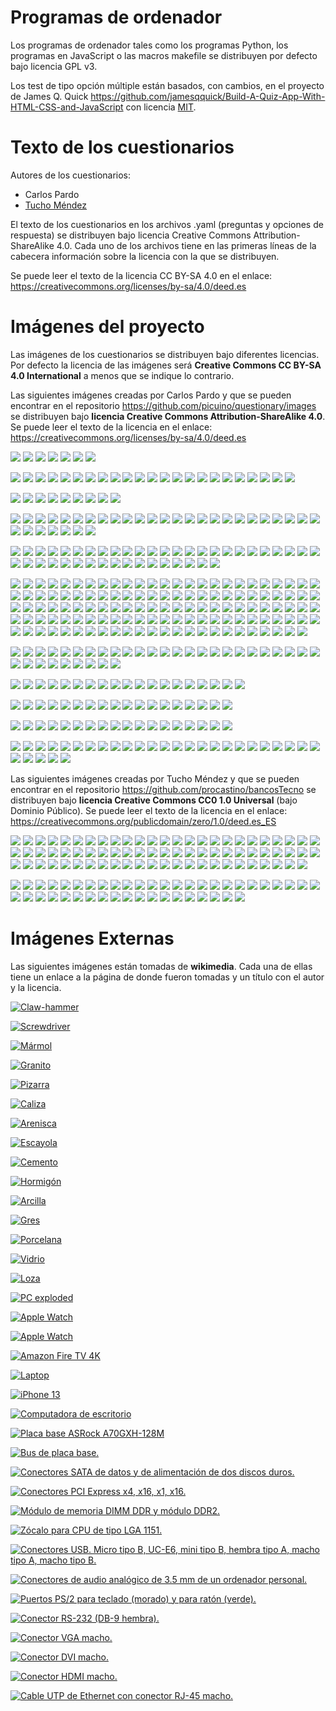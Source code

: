 ﻿Programas de ordenador
======================
Los programas de ordenador tales como los programas Python,
los programas en JavaScript o las macros makefile se 
distribuyen por defecto bajo licencia GPL v3. 

Los test de tipo opción múltiple están basados, con cambios, 
en el proyecto de James Q. Quick
https://github.com/jamesqquick/Build-A-Quiz-App-With-HTML-CSS-and-JavaScript
con licencia [MIT](https://github.com/jamesqquick/Build-A-Quiz-App-With-HTML-CSS-and-JavaScript/blob/master/LICENSE).


Texto de los cuestionarios
==========================
Autores de los cuestionarios:
 - Carlos Pardo
 - [Tucho Méndez](https://github.com/procastino/bancosTecno)

El texto de los cuestionarios en los archivos .yaml (preguntas y opciones 
de respuesta) se distribuyen bajo licencia Creative Commons 
Attribution-ShareAlike 4.0.
Cada uno de los archivos tiene en las primeras líneas de la cabecera 
información sobre la licencia con la que se distribuyen.

Se puede leer el texto de la licencia CC BY-SA 4.0 en el enlace:
https://creativecommons.org/licenses/by-sa/4.0/deed.es


Imágenes del proyecto
=====================
Las imágenes de los cuestionarios se distribuyen bajo diferentes 
licencias. Por defecto la licencia de las imágenes será 
**Creative Commons CC BY-SA 4.0 International** a menos que se indique 
lo contrario.

Las siguientes imágenes creadas por Carlos Pardo y que se pueden encontrar 
en el repositorio  https://github.com/picuino/questionary/images
se distribuyen bajo **licencia Creative Commons Attribution-ShareAlike 4.0**.
Se puede leer el texto de la licencia en el enlace: 
https://creativecommons.org/licenses/by-sa/4.0/deed.es

![](images/thumbs/mecan-calibre-0000n.png)
![](images/thumbs/mecan-calibre-0050n.png)
![](images/thumbs/mecan-calibre-0100n.png)
![](images/thumbs/mecan-calibre-0150n.png)
![](images/thumbs/mecan-calibre-0200n.png)
![](images/thumbs/mecan-calibre-0250n.png)
![](images/thumbs/mecan-calibre-0300n.png)

![](images/thumbs/mecan-poleas-01r.png)
![](images/thumbs/mecan-poleas-02br.png)
![](images/thumbs/mecan-poleas-02r.png)
![](images/thumbs/mecan-poleas-03br.png)
![](images/thumbs/mecan-poleas-03r.png)
![](images/thumbs/mecan-poleas-04br.png)
![](images/thumbs/mecan-poleas-04r.png)
![](images/thumbs/mecan-poleas-05br.png)
![](images/thumbs/mecan-poleas-05r.png)
![](images/thumbs/mecan-poleas-06br.png)
![](images/thumbs/mecan-poleas-06r.png)
![](images/thumbs/mecan-poleas-07br.png)
![](images/thumbs/mecan-poleas-07r.png)
![](images/thumbs/mecan-poleas-08br.png)
![](images/thumbs/mecan-poleas-08r.png)
![](images/thumbs/mecan-poleas-09br.png)
![](images/thumbs/mecan-poleas-09r.png)
![](images/thumbs/mecan-poleas-10br.png)
![](images/thumbs/mecan-poleas-10r.png)
![](images/thumbs/mecan-poleas-11br.png)
![](images/thumbs/mecan-poleas-11r.png)
![](images/thumbs/mecan-poleas-12br.png)
![](images/thumbs/mecan-poleas-12r.png)

![](images/thumbs/informatica-placa-base-04a.jpg)
![](images/thumbs/informatica-placa-base-04b.jpg)
![](images/thumbs/informatica-placa-base-04c.jpg)
![](images/thumbs/informatica-placa-base-04d.jpg)
![](images/thumbs/informatica-placa-base-04e.jpg)
![](images/thumbs/informatica-placa-base-04f.jpg)
![](images/thumbs/informatica-esquema-ordenador-02.png)
![](images/thumbs/informatica-esquema-ordenador.png)
![](images/thumbs/img-0098b.jpg)

![](images/thumbs/neumatic-simbolo-compresor.png)
![](images/thumbs/neumatic-simbolo-deposito.png)
![](images/thumbs/neumatic-simbolo-escape-rapido.png)
![](images/thumbs/neumatic-simbolo-escape-silenciador.png)
![](images/thumbs/neumatic-simbolo-filtro.png)
![](images/thumbs/neumatic-simbolo-fuente-presion.png)
![](images/thumbs/neumatic-simbolo-lubricador.png)
![](images/thumbs/neumatic-simbolo-manometro.png)
![](images/thumbs/neumatic-simbolo-motor-giratorio.png)
![](images/thumbs/neumatic-simbolo-pilotaje-electrico.png)
![](images/thumbs/neumatic-simbolo-pilotaje-enclavamiento.png)
![](images/thumbs/neumatic-simbolo-pilotaje-neumatico.png)
![](images/thumbs/neumatic-simbolo-pilotaje-palanca.png)
![](images/thumbs/neumatic-simbolo-pilotaje-pedal.png)
![](images/thumbs/neumatic-simbolo-pilotaje-pulsador.png)
![](images/thumbs/neumatic-simbolo-pilotaje-rodillo.png)
![](images/thumbs/neumatic-simbolo-piston-doble-efecto.png)
![](images/thumbs/neumatic-simbolo-piston-simple-efecto.png)
![](images/thumbs/neumatic-simbolo-purgador-condensados.png)
![](images/thumbs/neumatic-simbolo-regulador-presion.png)
![](images/thumbs/neumatic-simbolo-retorno-muelle.png)
![](images/thumbs/neumatic-simbolo-secador.png)
![](images/thumbs/neumatic-simbolo-unidad-mantenimiento.png)
![](images/thumbs/neumatic-simbolo-valvula-2-2.png)
![](images/thumbs/neumatic-simbolo-valvula-3-2.png)
![](images/thumbs/neumatic-simbolo-valvula-4-2.png)
![](images/thumbs/neumatic-simbolo-valvula-5-2.png)
![](images/thumbs/neumatic-simbolo-valvula-antirretorno.png)
![](images/thumbs/neumatic-simbolo-valvula-estranguladora-unidireccional.png)
![](images/thumbs/neumatic-simbolo-valvula-estranguladora.png)
![](images/thumbs/neumatic-simbolo-valvula-or.png)
![](images/thumbs/neumatic-simbolo-valvula-simultaneidad.png)

![](images/thumbs/electric-simbolo-altavoz.png)
![](images/thumbs/electric-simbolo-amperimetro.png)
![](images/thumbs/electric-simbolo-cable-conectado.png)
![](images/thumbs/electric-simbolo-cable-cruzado.png)
![](images/thumbs/electric-simbolo-condensador-pol.png)
![](images/thumbs/electric-simbolo-condensador.png)
![](images/thumbs/electric-simbolo-conector.png)
![](images/thumbs/electric-simbolo-conmutador.png)
![](images/thumbs/electric-simbolo-diodo.png)
![](images/thumbs/electric-simbolo-final-carrera.png)
![](images/thumbs/electric-simbolo-fusible.png)
![](images/thumbs/electric-simbolo-generador.png)
![](images/thumbs/electric-simbolo-inductancia.png)
![](images/thumbs/electric-simbolo-interruptor.png)
![](images/thumbs/electric-simbolo-lampara.png)
![](images/thumbs/electric-simbolo-led.png)
![](images/thumbs/electric-simbolo-masa.png)
![](images/thumbs/electric-simbolo-motor.png)
![](images/thumbs/electric-simbolo-npn.png)
![](images/thumbs/electric-simbolo-pila.png)
![](images/thumbs/electric-simbolo-pnp.png)
![](images/thumbs/electric-simbolo-potenciometro.png)
![](images/thumbs/electric-simbolo-pulsador-na.png)
![](images/thumbs/electric-simbolo-pulsador-nc.png)
![](images/thumbs/electric-simbolo-rele.png)
![](images/thumbs/electric-simbolo-resistencia-ldr.png)
![](images/thumbs/electric-simbolo-resistencia-ntc.png)
![](images/thumbs/electric-simbolo-resistencia-variable.png)
![](images/thumbs/electric-simbolo-resistencia.png)
![](images/thumbs/electric-simbolo-tierra.png)
![](images/thumbs/electric-simbolo-transformador.png)
![](images/thumbs/electric-simbolo-voltimetro.png)
![](images/thumbs/electric-simbolo-zumbador.png)
![](images/thumbs/electric-simbolo-resistencia2.png)
![](images/thumbs/electric-simbolo-puerta-and.png)
![](images/thumbs/electric-simbolo-puerta-nand.png)
![](images/thumbs/electric-simbolo-puerta-nor.png)
![](images/thumbs/electric-simbolo-puerta-not.png)
![](images/thumbs/electric-simbolo-puerta-or.png)
![](images/thumbs/electric-simbolo-puerta-xor.png)
![](images/thumbs/electric-simbolo-amplificador-operacional.png)
![](images/thumbs/electric-terraSimbolo.png)

![](images/thumbs/electric-serie-paralelo-c36.png)
![](images/thumbs/electric-serie-paralelo-c24.png)
![](images/thumbs/electric-serie-paralelo-c34.png)
![](images/thumbs/electric-serie-paralelo-c06.png)
![](images/thumbs/electric-serie-paralelo-c32.png)
![](images/thumbs/electric-serie-paralelo-c40.png)
![](images/thumbs/electric-serie-paralelo-c37.png)
![](images/thumbs/electric-serie-paralelo-c12.png)
![](images/thumbs/electric-serie-paralelo-c35.png)
![](images/thumbs/electric-serie-paralelo-c03.png)
![](images/thumbs/electric-serie-paralelo-c39.png)
![](images/thumbs/electric-serie-paralelo-c33.png)
![](images/thumbs/electric-serie-paralelo-c29.png)
![](images/thumbs/electric-serie-paralelo-c28.png)
![](images/thumbs/electric-serie-paralelo-c30.png)
![](images/thumbs/electric-serie-paralelo-c15.png)
![](images/thumbs/electric-serie-paralelo-c31.png)
![](images/thumbs/electric-serie-paralelo-c23.png)
![](images/thumbs/electric-serie-paralelo-c27.png)
![](images/thumbs/electric-serie-paralelo-c08.png)
![](images/thumbs/electric-serie-paralelo-c13.png)
![](images/thumbs/electric-serie-paralelo-c14.png)
![](images/thumbs/electric-serie-paralelo-c21.png)
![](images/thumbs/electric-serie-paralelo-c11.png)
![](images/thumbs/electric-serie-paralelo-c10.png)
![](images/thumbs/electric-serie-paralelo-c09.png)
![](images/thumbs/electric-serie-paralelo-c02.png)
![](images/thumbs/electric-serie-paralelo-c17.png)
![](images/thumbs/electric-serie-paralelo-c38.png)
![](images/thumbs/electric-serie-paralelo-c22.png)
![](images/thumbs/electric-serie-paralelo-c25.png)
![](images/thumbs/electric-serie-paralelo-c20.png)
![](images/thumbs/electric-serie-paralelo-c19.png)
![](images/thumbs/electric-serie-paralelo-c04.png)
![](images/thumbs/electric-serie-paralelo-c18.png)
![](images/thumbs/electric-serie-paralelo-c26.png)
![](images/thumbs/electric-serie-paralelo-c07.png)
![](images/thumbs/electric-serie-paralelo-c05.png)
![](images/thumbs/electric-serie-paralelo-c16.png)
![](images/thumbs/electric-serie-paralelo-c01.png)
![](images/thumbs/electric-resistencia-10.png)
![](images/thumbs/electric-resistencia-100.png)
![](images/thumbs/electric-resistencia-1000.png)
![](images/thumbs/electric-resistencia-10000.png)
![](images/thumbs/electric-resistencia-100000.png)
![](images/thumbs/electric-resistencia-1000000.png)
![](images/thumbs/electric-resistencia-12.png)
![](images/thumbs/electric-resistencia-120.png)
![](images/thumbs/electric-resistencia-1200.png)
![](images/thumbs/electric-resistencia-12000.png)
![](images/thumbs/electric-resistencia-120000.png)
![](images/thumbs/electric-resistencia-1200000.png)
![](images/thumbs/electric-resistencia-15.png)
![](images/thumbs/electric-resistencia-150.png)
![](images/thumbs/electric-resistencia-1500.png)
![](images/thumbs/electric-resistencia-15000.png)
![](images/thumbs/electric-resistencia-150000.png)
![](images/thumbs/electric-resistencia-1500000.png)
![](images/thumbs/electric-resistencia-18.png)
![](images/thumbs/electric-resistencia-180.png)
![](images/thumbs/electric-resistencia-1800.png)
![](images/thumbs/electric-resistencia-18000.png)
![](images/thumbs/electric-resistencia-180000.png)
![](images/thumbs/electric-resistencia-1800000.png)
![](images/thumbs/electric-resistencia-1_0.png)
![](images/thumbs/electric-resistencia-1_2.png)
![](images/thumbs/electric-resistencia-1_5.png)
![](images/thumbs/electric-resistencia-1_8.png)
![](images/thumbs/electric-resistencia-22.png)
![](images/thumbs/electric-resistencia-220.png)
![](images/thumbs/electric-resistencia-2200.png)
![](images/thumbs/electric-resistencia-22000.png)
![](images/thumbs/electric-resistencia-220000.png)
![](images/thumbs/electric-resistencia-2200000.png)
![](images/thumbs/electric-resistencia-27.png)
![](images/thumbs/electric-resistencia-270.png)
![](images/thumbs/electric-resistencia-2700.png)
![](images/thumbs/electric-resistencia-27000.png)
![](images/thumbs/electric-resistencia-270000.png)
![](images/thumbs/electric-resistencia-2700000.png)
![](images/thumbs/electric-resistencia-2_2.png)
![](images/thumbs/electric-resistencia-2_7.png)
![](images/thumbs/electric-resistencia-33.png)
![](images/thumbs/electric-resistencia-330.png)
![](images/thumbs/electric-resistencia-3300.png)
![](images/thumbs/electric-resistencia-33000.png)
![](images/thumbs/electric-resistencia-330000.png)
![](images/thumbs/electric-resistencia-3300000.png)
![](images/thumbs/electric-resistencia-39.png)
![](images/thumbs/electric-resistencia-390.png)
![](images/thumbs/electric-resistencia-3900.png)
![](images/thumbs/electric-resistencia-39000.png)
![](images/thumbs/electric-resistencia-390000.png)
![](images/thumbs/electric-resistencia-3900000.png)
![](images/thumbs/electric-resistencia-3_3.png)
![](images/thumbs/electric-resistencia-3_9.png)
![](images/thumbs/electric-resistencia-47.png)
![](images/thumbs/electric-resistencia-470.png)
![](images/thumbs/electric-resistencia-4700.png)
![](images/thumbs/electric-resistencia-47000.png)
![](images/thumbs/electric-resistencia-470000.png)
![](images/thumbs/electric-resistencia-4700000.png)
![](images/thumbs/electric-resistencia-4_7.png)
![](images/thumbs/electric-resistencia-56.png)
![](images/thumbs/electric-resistencia-560.png)
![](images/thumbs/electric-resistencia-5600.png)
![](images/thumbs/electric-resistencia-56000.png)
![](images/thumbs/electric-resistencia-560000.png)
![](images/thumbs/electric-resistencia-5600000.png)
![](images/thumbs/electric-resistencia-5_6.png)
![](images/thumbs/electric-resistencia-68.png)
![](images/thumbs/electric-resistencia-680.png)
![](images/thumbs/electric-resistencia-6800.png)
![](images/thumbs/electric-resistencia-68000.png)
![](images/thumbs/electric-resistencia-680000.png)
![](images/thumbs/electric-resistencia-6800000.png)
![](images/thumbs/electric-resistencia-6_8.png)
![](images/thumbs/electric-resistencia-82.png)
![](images/thumbs/electric-resistencia-820.png)
![](images/thumbs/electric-resistencia-8200.png)
![](images/thumbs/electric-resistencia-82000.png)
![](images/thumbs/electric-resistencia-820000.png)
![](images/thumbs/electric-resistencia-8200000.png)
![](images/thumbs/electric-resistencia-8_2.png)

![](images/thumbs/electric-circuit-01.png)
![](images/thumbs/electric-circuit-02.png)
![](images/thumbs/electric-circuit-03.png)
![](images/thumbs/electric-circuit-04.png)
![](images/thumbs/electric-circuit-05.png)
![](images/thumbs/electric-circuit-06.png)
![](images/thumbs/electric-circuit-07.png)
![](images/thumbs/electric-circuit-08.png)
![](images/thumbs/electric-circuit-09.png)
![](images/thumbs/electric-circuit-10.png)
![](images/thumbs/electric-circuit-11.png)
![](images/thumbs/electric-circuit-12.png)
![](images/thumbs/electric-circuit-21.png)
![](images/thumbs/electric-circuit-22.png)
![](images/thumbs/electric-circuit-23.png)
![](images/thumbs/electric-circuit-24.png)
![](images/thumbs/electric-circuit-25.png)
![](images/thumbs/electric-circuit-26.png)
![](images/thumbs/electric-circuit-27.png)
![](images/thumbs/electric-circuit-28.png)
![](images/thumbs/electric-circuit-29.png)
![](images/thumbs/electric-circuit-30.png)
![](images/thumbs/electric-circuit-31.png)
![](images/thumbs/electric-circuit-32.png)
![](images/thumbs/electric-circuit-41.png)
![](images/thumbs/electric-circuit-42.png)
![](images/thumbs/electric-circuit-43.png)
![](images/thumbs/electric-circuit-44.png)
![](images/thumbs/electric-circuit-45.png)
![](images/thumbs/electric-circuit-46.png)
![](images/thumbs/electric-circuit-47.png)
![](images/thumbs/electric-circuit-48.png)
![](images/thumbs/electric-circuit-49.png)
![](images/thumbs/electric-circuit-50.png)

![](images/thumbs/electric-table-and.png)
![](images/thumbs/electric-table-nand.png)
![](images/thumbs/electric-table-nor.png)
![](images/thumbs/electric-table-not.png)
![](images/thumbs/electric-table-or.png)
![](images/thumbs/electric-table-tricky.png)
![](images/thumbs/electric-table-xnor.png)
![](images/thumbs/electric-table-xor.png)
![](images/thumbs/electric-digital-01.png)
![](images/thumbs/electric-digital-02.png)
![](images/thumbs/electric-digital-03.png)
![](images/thumbs/electric-digital-04.png)
![](images/thumbs/electric-digital-05.png)
![](images/thumbs/electric-digital-06.png)
![](images/thumbs/electric-digital-07.png)
![](images/thumbs/electric-digital-08.png)
![](images/thumbs/electric-digital-09.png)
![](images/thumbs/electric-digital-10.png)
![](images/thumbs/electric-digital-11.png)

![](images/thumbs/electric-ley-ohm-01.png)
![](images/thumbs/electric-ley-ohm-02.png)
![](images/thumbs/electric-ley-ohm-03.png)
![](images/thumbs/electric-ley-ohm-04.png)
![](images/thumbs/electric-ley-ohm-05.png)
![](images/thumbs/electric-ley-ohm-06.png)
![](images/thumbs/electric-ley-ohm-07.png)
![](images/thumbs/electric-ley-ohm-08.png)
![](images/thumbs/electric-ley-ohm-09.png)
![](images/thumbs/electric-ley-ohm-10.png)
![](images/thumbs/electric-ley-ohm-11.png)
![](images/thumbs/electric-ley-ohm-12.png)
![](images/thumbs/electric-ley-ohm-13.png)
![](images/thumbs/electric-ley-ohm-14.png)
![](images/thumbs/electric-ley-ohm-15.png)
![](images/thumbs/electric-ley-ohm-16.png)
![](images/thumbs/electric-ley-ohm-17.png)
![](images/thumbs/electric-ley-ohm-18.png)

![](images/thumbs/electric-ley-ohm-21.png)
![](images/thumbs/electric-ley-ohm-22.png)
![](images/thumbs/electric-ley-ohm-23.png)
![](images/thumbs/electric-ley-ohm-24.png)
![](images/thumbs/electric-ley-ohm-25.png)
![](images/thumbs/electric-ley-ohm-26.png)
![](images/thumbs/electric-ley-ohm-27.png)
![](images/thumbs/electric-ley-ohm-28.png)
![](images/thumbs/electric-ley-ohm-29.png)
![](images/thumbs/electric-ley-ohm-30.png)
![](images/thumbs/electric-ley-ohm-31.png)
![](images/thumbs/electric-ley-ohm-32.png)
![](images/thumbs/electric-ley-ohm-33.png)
![](images/thumbs/electric-ley-ohm-34.png)
![](images/thumbs/electric-ley-ohm-35.png)
![](images/thumbs/electric-ley-ohm-36.png)
![](images/thumbs/electric-ley-ohm-37.png)
![](images/thumbs/electric-ley-ohm-38.png)

![](images/thumbs/electric-resistencias-serie-paralelo-21.png)
![](images/thumbs/electric-resistencias-serie-paralelo-22.png)
![](images/thumbs/electric-resistencias-serie-paralelo-23.png)
![](images/thumbs/electric-resistencias-serie-paralelo-24.png)
![](images/thumbs/electric-resistencias-serie-paralelo-25.png)
![](images/thumbs/electric-resistencias-serie-paralelo-26.png)
![](images/thumbs/electric-resistencias-serie-paralelo-27.png)
![](images/thumbs/electric-resistencias-serie-paralelo-28.png)
![](images/thumbs/electric-resistencias-serie-paralelo-29.png)
![](images/thumbs/electric-resistencias-serie-paralelo-30.png)
![](images/thumbs/electric-resistencias-serie-paralelo-31.png)
![](images/thumbs/electric-resistencias-serie-paralelo-32.png)
![](images/thumbs/electric-resistencias-serie-paralelo-33.png)
![](images/thumbs/electric-resistencias-serie-paralelo-34.png)
![](images/thumbs/electric-resistencias-serie-paralelo-35.png)
![](images/thumbs/electric-resistencias-serie-paralelo-41.png)
![](images/thumbs/electric-resistencias-serie-paralelo-42.png)
![](images/thumbs/electric-resistencias-serie-paralelo-43.png)
![](images/thumbs/electric-resistencias-serie-paralelo-44.png)
![](images/thumbs/electric-resistencias-serie-paralelo-45.png)
![](images/thumbs/electric-resistencias-serie-paralelo-46.png)
![](images/thumbs/electric-resistencias-serie-paralelo-47.png)
![](images/thumbs/electric-resistencias-serie-paralelo-48.png)
![](images/thumbs/electric-resistencias-serie-paralelo-49.png)
![](images/thumbs/electric-resistencias-serie-paralelo-50.png)
![](images/thumbs/electric-resistencias-serie-paralelo-51.png)
![](images/thumbs/electric-resistencias-serie-paralelo-52.png)
![](images/thumbs/electric-resistencias-serie-paralelo-53.png)
![](images/thumbs/electric-resistencias-serie-paralelo-54.png)
![](images/thumbs/electric-resistencias-serie-paralelo-55.png)


Las siguientes imágenes creadas por Tucho Méndez y que se pueden encontrar 
en el repositorio https://github.com/procastino/bancosTecno
se distribuyen bajo **licencia Creative Commons CC0 1.0 Universal**
(bajo Dominio Público).
Se puede leer el texto de la licencia en el enlace: https://creativecommons.org/publicdomain/zero/1.0/deed.es_ES

![](images/thumbs/electric-2CircLedAcenden.png)
![](images/thumbs/electric-2circSimples.png)
![](images/thumbs/electric-2Int1Zoador.png)
![](images/thumbs/electric-2Int3leds.png)
![](images/thumbs/electric-2IntMixtoTricky.png)
![](images/thumbs/electric-2IntParalelo.png)
![](images/thumbs/electric-2IntResisLedCorto.png)
![](images/thumbs/electric-2IntSerie.png)
![](images/thumbs/electric-2IntSerieMotor.png)
![](images/thumbs/electric-2IntSerieTricky.png)
![](images/thumbs/electric-2pulsParaleloQuitaCable.png)
![](images/thumbs/electric-2receptoresSerie.png)
![](images/thumbs/electric-2ResisParalelo.png)
![](images/thumbs/electric-2resisParalelo24.png)
![](images/thumbs/electric-2ResisParalelo36.png)
![](images/thumbs/electric-2ResisParaleloTricky44.png)
![](images/thumbs/electric-pilaSimbolo.png)
![](images/thumbs/electric-2resisSerie.png)
![](images/thumbs/electric-3ledParal3IntAcenden.png)
![](images/thumbs/electric-3ledParal4IntAcenden.png)
![](images/thumbs/electric-3LedsCortoAcenden.png)
![](images/thumbs/electric-3PilasParalelo.png)
![](images/thumbs/electric-3PilasSerie.png)
![](images/thumbs/electric-3ResisMixto.png)
![](images/thumbs/electric-3ResisMixto422.png)
![](images/thumbs/electric-3ResisMixto436.png)
![](images/thumbs/electric-3ResisParalelo.png)
![](images/thumbs/electric-3ResisParalelo422.png)
![](images/thumbs/electric-3ResisParalelo666.png)
![](images/thumbs/electric-3resisParaleloQue.png)
![](images/thumbs/electric-3resisParalelo_1.png)
![](images/thumbs/electric-3ResisSerie.png)
![](images/thumbs/electric-3ResisSerie223.png)
![](images/thumbs/electric-4LedsCortoAcenden.png)
![](images/thumbs/electric-4ResisMixto4466.png)
![](images/thumbs/electric-6ledAcenden.png)
![](images/thumbs/electric-brBoard2PulsXeralSecEsquemas.png)
![](images/thumbs/electric-brBoard2PulsXeralSecundario.png)
![](images/thumbs/electric-brboardBenConectadas01.png)
![](images/thumbs/electric-brboardResisCircuito.png)
![](images/thumbs/electric-brboardSerieParalelo01.png)
![](images/thumbs/electric-brboardSerieParalelo02.png)
![](images/thumbs/electric-brBr2int2LedParalelo.png)
![](images/thumbs/electric-brBr2IntParalelo.png)
![](images/thumbs/electric-brbr2pulsadoresSerieTricky.png)
![](images/thumbs/electric-brBr3Led1intCalAcende.png)
![](images/thumbs/electric-brbrUnLedPulsadorTricky.png)
![](images/thumbs/electric-duasPilasSerie.png)
![](images/thumbs/electric-ledCurtocircuito.png)
![](images/thumbs/electric-leiOhmDifVoltDifRes.png)
![](images/thumbs/electric-leiOhmSameRes.png)
![](images/thumbs/electric-leiOhmSameVolt.png)
![](images/thumbs/electric-leiOhmSameVoltDecimalOhm.png)
![](images/thumbs/electric-leiOhmSameVoltKohm.png)
![](images/thumbs/electric-altofalanteSimbolo.png)
![](images/thumbs/electric-voltEnA60044.png)
![](images/thumbs/electric-voltEnA611K.png)
![](images/thumbs/electric-voltEnA61K1.png)
![](images/thumbs/electric-voltEnA622.png)
![](images/thumbs/electric-voltEnA62K2K.png)
![](images/thumbs/electric-voltEnA642.png)
![](images/thumbs/electric-voltEnA644.png)
![](images/thumbs/electric-motorSimbolo.png)
![](images/thumbs/electric-lampadaSimbolo.png)
![](images/thumbs/electric-conmutadorSimbolo.png)
![](images/thumbs/electric-pulsadorSimbolo.png)
![](images/thumbs/electric-interruptorSimbolo.png)
![](images/thumbs/electric-3resisParalelob.png)
![](images/thumbs/electric-resistenciaSimbolo2.png)
![](images/thumbs/electric-xeradorAC.png)
![](images/thumbs/electric-ledSimbolo.png)
![](images/thumbs/electric-zoadorSimbolo.png)
![](images/thumbs/electric-2resisParalelob.png)
![](images/thumbs/electric-resistenciaSimbolo.png)

![](images/thumbs/electric-100Ohm.png)
![](images/thumbs/electric-10KOhm.png)
![](images/thumbs/electric-15KOhm.png)
![](images/thumbs/electric-1kOhm.png)
![](images/thumbs/electric-1MOhm.png)
![](images/thumbs/electric-220Ohm.png)
![](images/thumbs/electric-2k2Ohm.png)
![](images/thumbs/electric-2K7Ohm.png)
![](images/thumbs/electric-330Ohm.png)
![](images/thumbs/electric-33Ohm.png)
![](images/thumbs/electric-3Ohm.png)
![](images/thumbs/electric-470KOhm.png)
![](images/thumbs/electric-470Ohm.png)
![](images/thumbs/electric-82MOhm.png)
![](images/thumbs/electric-andGate.png)
![](images/thumbs/electric-borrar.png)
![](images/thumbs/electric-circuit-52.png)
![](images/thumbs/electric-colorCode.png)
![](images/thumbs/electric-digital-12.png)
![](images/thumbs/electric-nandAnd.png)
![](images/thumbs/electric-nandGate.png)
![](images/thumbs/electric-nandNor.png)
![](images/thumbs/electric-nandNot.png)
![](images/thumbs/electric-nandOr.png)
![](images/thumbs/electric-nandXnor.png)
![](images/thumbs/electric-nandXor.png)
![](images/thumbs/electric-norGate.png)
![](images/thumbs/electric-notGate.png)
![](images/thumbs/electric-orGate.png)
![](images/thumbs/electric-taboaAnd.png)
![](images/thumbs/electric-taboaNand.png)
![](images/thumbs/electric-taboaNor.png)
![](images/thumbs/electric-taboaNot.png)
![](images/thumbs/electric-taboaOr.png)
![](images/thumbs/electric-taboaTricky.png)
![](images/thumbs/electric-taboaXnor.png)
![](images/thumbs/electric-taboaXor.png)
![](images/thumbs/electric-transistorAnd.png)
![](images/thumbs/electric-transistorNand.png)
![](images/thumbs/electric-transistorNor.png)
![](images/thumbs/electric-transistorNot.png)
![](images/thumbs/electric-transistorOr.png)
![](images/thumbs/electric-xnorGate.jpg)
![](images/thumbs/electric-xorGate.png)



Imágenes Externas
=====================

Las siguientes imágenes están tomadas de **wikimedia**.
Cada una de ellas tiene un enlace a la página de donde fueron tomadas y 
un título con el autor y la licencia.

<a title="Evan-Amos, Public domain, via Wikimedia Commons"
href="https://commons.wikimedia.org/wiki/File:Claw-hammer.jpg">
<img alt="Claw-hammer" src="images/thumbs/material-hammer.jpg"></a>

<a title="Iainf, Creative Commons Attribution-Share Alike 3.0 Unported, via Wikimedia Commons"
href="https://commons.wikimedia.org/wiki/File:Yellow-flathead-screwdriver.jpg">
<img alt="Screwdriver" src="images/thumbs/material-screwdriver.jpg"></a>

<a title="Lysippos, Creative Commons Attribution-Share Alike 2.0 DE, via Wikimedia Commons"
href="https://commons.wikimedia.org/wiki/File:Milv.jpg">
<img alt="Mármol" src="images/thumbs/material-marmol.jpg"></a>

<a title="Rojinegro81, CC BY-SA 3.0, via Wikimedia Commons"
href="https://commons.wikimedia.org/wiki/File:Roca_Granito.JPG">
<img alt="Granito" src="images/thumbs/material-granito.jpg"></a>

<a title="Dontworry, CC BY-SA 3.0, via Wikimedia Commons"
href="https://commons.wikimedia.org/wiki/File:St.leonhard-ffm002.jpg">
<img alt="Pizarra" src="images/thumbs/material-pizarra.jpg"></a>

<a title="Berthold Werner, CC BY-SA 3.0, via Wikimedia Commons"
href="https://commons.wikimedia.org/wiki/File:Gizeh_Cheops_BW_1.jpg">
<img alt="Caliza" src="images/thumbs/material-caliza.jpg"></a>

<a title="Sarranpa, CC BY-SA 4.0, via Wikimedia Commons"
href="https://commons.wikimedia.org/wiki/File:Arenisca.jpg">
<img alt="Arenisca" src="images/thumbs/material-arenisca.jpg"></a>

<a title="Joseph Rose, CC0 Public Domain, via Wikimedia Commons"
href="https://commons.wikimedia.org/wiki/File:Tapestry_Room_from_Croome_Court_MET_DP341270.jpg">
<img alt="Escayola" src="images/thumbs/material-escayola.jpg"></a>

<a title="Anónimo, CC0 Public Domain, via Wikimedia Commons"
href="https://commons.wikimedia.org/wiki/File:USMC-110806-M-IX060-148.jpg">
<img alt="Cemento" src="images/thumbs/material-cemento.jpg"></a>

<a title="Dafran, CC BY-SA 4.0, via Wikimedia Commons"
href="https://commons.wikimedia.org/wiki/File:Hormigon-autonivelante.png">
<img alt="Hormigón" src="images/thumbs/material-hormigon.jpg"></a>

<a title="Siim Sepp, CC BY-SA 3.0, via Wikimedia Commons"
href="https://commons.wikimedia.org/wiki/File:Clay-ss-2005.jpg">
<img alt="Arcilla" src="images/thumbs/material-arcilla.jpg"></a>

<a title="Patrick Charpiat, CC BY-SA 3.0, via Wikimedia Commons"
href="https://commons.wikimedia.org/wiki/File:Beau_021.jpg">
<img alt="Gres" src="images/thumbs/material-gres.jpg"></a>

<a title="Klausbo, Public Domain, via Wikimedia Commons"
href="https://commons.wikimedia.org/wiki/File:Transparent_porcelain.jpg">
<img alt="Porcelana" src="images/thumbs/material-porcelana.jpg"></a>

<a title="Matthew Bowden, via Wikimedia Commons"
href="https://commons.wikimedia.org/wiki/File:Colorful_bottle.jpg">
<img alt="Vidrio" src="images/thumbs/material-vidrio.jpg"></a>

<a title="Lourdes Cardenal, CC BY-SA 3.0, via Wikimedia Commons"
href="https://commons.wikimedia.org/wiki/File:Cuenco_barro_ceramica_popular_lou.jpg">
<img alt="Loza" src="images/thumbs/material-loza.jpg"></a>

<a title="Gustavb, CC BY-SA 3.0 Unported, via Wikimedia Commons."
href="https://commons.wikimedia.org/wiki/File:Personal_computer,_exploded_5.svg">
<img alt="PC exploded" src="images/thumbs/informatica-pc-exploded.png"></a>

<a title="Avia Husk, CC BY-SA 4.0 International, via Wikimedia Commons."
href="https://commons.wikimedia.org/wiki/File:Apple_Watch_Series_6.jpg">
<img alt="Apple Watch" src="images/thumbs/informatica-apple-watch.jpg"></a>

<a title="Evan-Amos, Public Domain, via Wikimedia Commons."
href="https://commons.wikimedia.org/wiki/File:Raspberry-Pi-2-Bare-BR.jpg">
<img alt="Apple Watch" src="images/thumbs/informatica-raspberry-pi.jpg"></a>

<a title="PAG DEV, CC BY-SA 4.0 International, via Wikimedia Commons."
href="https://commons.wikimedia.org/wiki/File:Amazon_Fire_TV_4k.jpg">
<img alt="Amazon Fire TV 4K" src="images/thumbs/informatica-fire-tv.jpg"></a>

<a title="Pixabay CC0 1.0 Public Domain"
href="https://commons.wikimedia.org/wiki/File:Black_laptop_computer_open_frontal.svg">
<img alt="Laptop" src="images/thumbs/informatica-laptop.png"></a>

<a title="SimonWaldherr, CC BY-SA 4.0, via Wikimedia Commons."
href="https://commons.wikimedia.org/wiki/File:IPhone_13_Pro.jpg">
<img alt="iPhone 13" src="images/thumbs/informatica-iphone-13.jpg"></a>

<a title="Imagen de OpenClipart-Vectors en Pixabay"
href="https://pixabay.com/es/vectors/computadora-escritorio-158675/">
<img alt="Computadora de escritorio" src="images/thumbs/informatica-computer-02.png"></a>

<a title="Evan-Amos CC BY-SA 3.0 Unported via Wikimedia Commons."
href="https://commons.wikimedia.org/wiki/File:A790GXH-128M-Motherboard.jpg">
<img alt="Placa base ASRock A70GXH-128M" src="images/thumbs/informatica-placa-base-02.jpg"></a>

<a title="Chrihern, via Wikimedia Commons."
href="https://commons.wikimedia.org/wiki/File:Motherboard_bus.jpg">
<img alt="Bus de placa base." src="images/thumbs/informatica-motherboard-bus.jpg"></a>

<a title="Dsimic, CC BY-SA 3.0, via Wikimedia Commons."
href="https://commons.wikimedia.org/wiki/File:2.5-inch_SATA_drive_on_top_of_a_3.5-inch_SATA_drive,_close-up_of_data_and_power_connectors.jpg">
<img alt="Conectores SATA de datos y de alimentación de dos discos duros."
src="images/thumbs/informatica-sata-hdd.jpg"></a>

<a title="Jona, CC BY-SA 3.0, via Wikimedia Commons."
href="https://commons.wikimedia.org/wiki/File:PCI-E_%26_PCI_slots_on_DFI_LanParty_nF4_SLI-DR_20050531.jpg">
<img alt="Conectores PCI Express x4, x16, x1, x16."
src="images/thumbs/informatica-pci-express.jpg"></a>

<a title="Wagner51, CC BY-SA 3.0, via Wikimedia Commons."
href="https://commons.wikimedia.org/wiki/File:Notch_position_between_DDR_and_DDR2.jpg">
<img alt="Módulo de memoria DIMM DDR y módulo DDR2."
src="images/thumbs/informatica-dimm-ddr2.jpg"></a>

<a title="Xaar, CC BY-SA 4.0, via Wikimedia Commons."
href="https://commons.wikimedia.org/wiki/File:Socket_1151_closed_01.jpg">
<img alt="Zócalo para CPU de tipo LGA 1151."
src="images/thumbs/informatica-zocalo-1151.jpg"></a>

<a title="Viljo Viitanen, via Wikimedia Commons."
href="https://commons.wikimedia.org/wiki/File:Usb_connectors.JPG">
<img alt="Conectores USB. Micro tipo B, UC-E6, mini tipo B, hembra tipo A, macho tipo A, macho tipo B."
src="images/thumbs/informatica-usb-connectors.jpg"></a>

<a title="Jud McCranie, CC BY-SA 4.0, via Wikimedia Commons."
href="https://commons.wikimedia.org/wiki/File:Computer_mike,_audio_out,_and_audio_in_jacks.jpg">
<img alt="Conectores de audio analógico de 3.5 mm de un ordenador personal."
src="images/thumbs/informatica-computer-audio.jpg"></a>

<a title="Norman Rogers, via Wikimedia Commons."
href="https://commons.wikimedia.org/wiki/File:Ps-2-ports.jpg">
<img alt="Puertos PS/2 para teclado (morado) y para ratón (verde)."
src="images/thumbs/informatica-puertos-ps2.jpg"></a>

<a title="Faxe, CC BY-SA 3.0, via Wikimedia Commons."
href="https://commons.wikimedia.org/wiki/File:RS-232.jpeg">
<img alt="Conector RS-232 (DB-9 hembra)."
src="images/thumbs/informatica-rs232-connector.jpg"></a>

<a title="Afrank99, CC BY-SA 2.5, via Wikimedia Commons."
href="https://commons.wikimedia.org/wiki/File:VGA_Stecker.jpg">
<img alt="Conector VGA macho."
src="images/thumbs/informatica-conector-vga.jpg"></a>

<a title="Greg Ebdon, CC BY-SA 3.0, via Wikimedia Commons."
href="https://commons.wikimedia.org/wiki/File:DVI_Connector.jpg">
<img alt="Conector DVI macho."
src="images/thumbs/informatica-conector-dvi.jpg"></a>

<a title="Evan-Amos, via Wikimedia Commons."
href="https://commons.wikimedia.org/wiki/File:HDMI-Connector.jpg">
<img alt="Conector HDMI macho."
src="images/thumbs/informatica-conector-hdmi.jpg"></a>

<a title="David Monniaux, CC BY-SA 3.0, via Wikimedia Commons."
href="https://commons.wikimedia.org/wiki/File:Ethernet_RJ45_connector_p1160054.jpg">
<img alt="Cable UTP de Ethernet con conector RJ-45 macho."
src="images/thumbs/informatica-ethernet-cable.jpg"></a>

